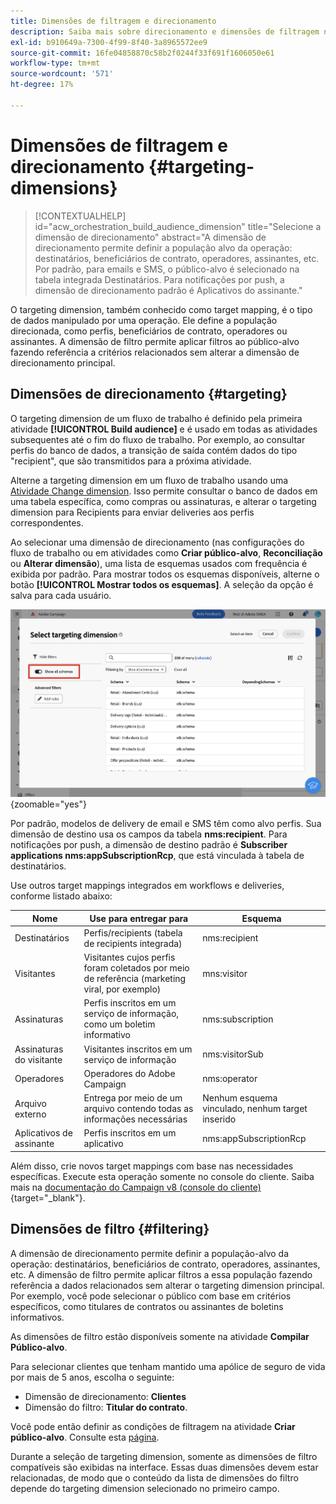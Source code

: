 ```yaml
---
title: Dimensões de filtragem e direcionamento
description: Saiba mais sobre direcionamento e dimensões de filtragem na interface do usuário da Web do Adobe Campaign
exl-id: b910649a-7300-4f99-8f40-3a8965572ee9
source-git-commit: 16fe04858870c58b2f0244f33f691f1606050e61
workflow-type: tm+mt
source-wordcount: '571'
ht-degree: 17%

---
```


# Dimensões de filtragem e direcionamento {#targeting-dimensions}

>[!CONTEXTUALHELP]
>id="acw_orchestration_build_audience_dimension"
>title="Selecione a dimensão de direcionamento"
>abstract="A dimensão de direcionamento permite definir a população alvo da operação: destinatários, beneficiários de contrato, operadores, assinantes, etc. Por padrão, para emails e SMS, o público-alvo é selecionado na tabela integrada Destinatários. Para notificações por push, a dimensão de direcionamento padrão é Aplicativos do assinante."

O targeting dimension, também conhecido como target mapping, é o tipo de dados manipulado por uma operação. Ele define a população direcionada, como perfis, beneficiários de contrato, operadores ou assinantes. A dimensão de filtro permite aplicar filtros ao público-alvo fazendo referência a critérios relacionados sem alterar a dimensão de direcionamento principal.

## Dimensões de direcionamento {#targeting}

O targeting dimension de um fluxo de trabalho é definido pela primeira atividade **[!UICONTROL Build audience]** e é usado em todas as atividades subsequentes até o fim do fluxo de trabalho. Por exemplo, ao consultar perfis do banco de dados, a transição de saída contém dados do tipo &quot;recipient&quot;, que são transmitidos para a próxima atividade.

Alterne a targeting dimension em um fluxo de trabalho usando uma [Atividade Change dimension](../workflows/activities/change-dimension.md). Isso permite consultar o banco de dados em uma tabela específica, como compras ou assinaturas, e alterar o targeting dimension para Recipients para enviar deliveries aos perfis correspondentes.

Ao selecionar uma dimensão de direcionamento (nas configurações do fluxo de trabalho ou em atividades como **Criar público-alvo**, **Reconciliação** ou **Alterar dimensão**), uma lista de esquemas usados com frequência é exibida por padrão. Para mostrar todos os esquemas disponíveis, alterne o botão **[!UICONTROL Mostrar todos os esquemas]**. A seleção da opção é salva para cada usuário.

![Captura de tela mostrando a interface da dimensão de direcionamento com o botão &quot;Mostrar todos os esquemas&quot; habilitado.](assets/targeting-dimension-show-all.png){zoomable="yes"}

Por padrão, modelos de delivery de email e SMS têm como alvo perfis. Sua dimensão de destino usa os campos da tabela **nms:recipient**. Para notificações por push, a dimensão de destino padrão é **Subscriber applications nms:appSubscriptionRcp**, que está vinculada à tabela de destinatários.

Use outros target mappings integrados em workflows e deliveries, conforme listado abaixo:

| Nome | Use para entregar para | Esquema |
|-----------------------|-------------------------------------------------------|-------------------------|
| Destinatários | Perfis/recipients (tabela de recipients integrada) | nms:recipient |
| Visitantes | Visitantes cujos perfis foram coletados por meio de referência (marketing viral, por exemplo) | mns:visitor |
| Assinaturas | Perfis inscritos em um serviço de informação, como um boletim informativo | nms:subscription |
| Assinaturas do visitante | Visitantes inscritos em um serviço de informação | nms:visitorSub |
| Operadores | Operadores do Adobe Campaign | nms:operator |
| Arquivo externo | Entrega por meio de um arquivo contendo todas as informações necessárias | Nenhum esquema vinculado, nenhum target inserido |
| Aplicativos de assinante | Perfis inscritos em um aplicativo | nms:appSubscriptionRcp |

Além disso, crie novos target mappings com base nas necessidades específicas. Execute esta operação somente no console do cliente. Saiba mais na [documentação do Campaign v8 (console do cliente)](https://experienceleague.adobe.com/docs/campaign/campaign-v8/audience/add-profiles/target-mappings.html#new-mapping){target="_blank"}.

## Dimensões de filtro {#filtering}

A dimensão de direcionamento permite definir a população-alvo da operação: destinatários, beneficiários de contrato, operadores, assinantes, etc. A dimensão de filtro permite aplicar filtros a essa população fazendo referência a dados relacionados sem alterar o targeting dimension principal. Por exemplo, você pode selecionar o público com base em critérios específicos, como titulares de contratos ou assinantes de boletins informativos.

As dimensões de filtro estão disponíveis somente na atividade **Compilar Público-alvo**.

Para selecionar clientes que tenham mantido uma apólice de seguro de vida por mais de 5 anos, escolha o seguinte:

* Dimensão de direcionamento: **Clientes**
* Dimensão do filtro: **Titular do contrato**.

Você pode então definir as condições de filtragem na atividade **Criar público-alvo**. Consulte esta [página](../workflows/activities/build-audience.md).

Durante a seleção de targeting dimension, somente as dimensões de filtro compatíveis são exibidas na interface. Essas duas dimensões devem estar relacionadas, de modo que o conteúdo da lista de dimensões do filtro depende do targeting dimension selecionado no primeiro campo.
